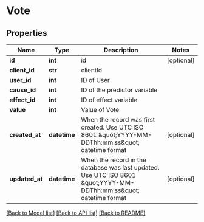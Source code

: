 # Vote

## Properties
Name | Type | Description | Notes
------------ | ------------- | ------------- | -------------
**id** | **int** | id | [optional] 
**client_id** | **str** | clientId | 
**user_id** | **int** | ID of User | 
**cause_id** | **int** | ID of the predictor variable | 
**effect_id** | **int** | ID of effect variable | 
**value** | **int** | Value of Vote | 
**created_at** | **datetime** | When the record was first created. Use UTC ISO 8601 \&quot;YYYY-MM-DDThh:mm:ss\&quot;  datetime format | [optional] 
**updated_at** | **datetime** | When the record in the database was last updated. Use UTC ISO 8601 \&quot;YYYY-MM-DDThh:mm:ss\&quot;  datetime format | [optional] 

[[Back to Model list]](../README.md#documentation-for-models) [[Back to API list]](../README.md#documentation-for-api-endpoints) [[Back to README]](../README.md)


